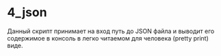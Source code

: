 # 4_json
Данный скрипт принимает на вход путь до JSON файла и выводит его содержимое в консоль в легко читаемом для человека (pretty print) виде.